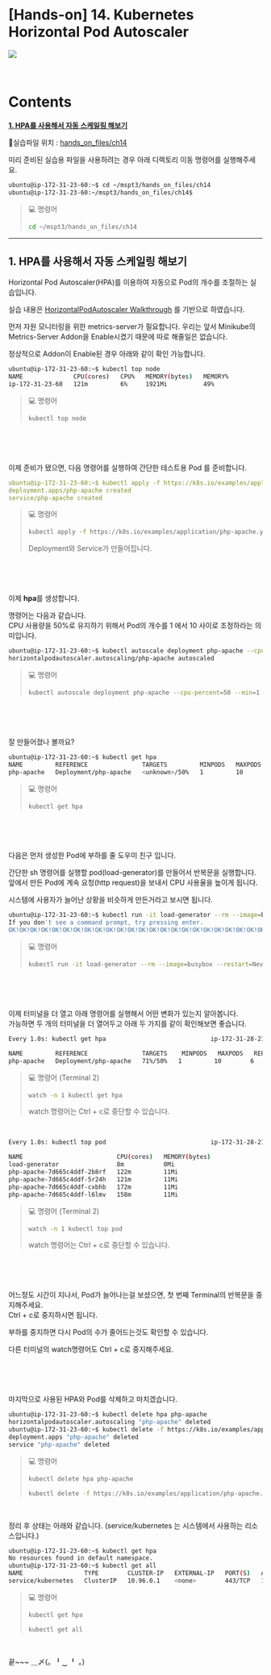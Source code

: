 
# [Hands-on] 14. Kubernetes Horizontal Pod Autoscaler

![](./img/hands_on.png)

<br>

# Contents

**[1. HPA를 사용해서 자동 스케일링 해보기](#1-hpa를-사용해서-자동-스케일링-해보기)**

💾실습파일 위치 : [hands_on_files/ch14](../hands_on_files/ch14)

미리 준비된 실습용 파일을 사용하려는 경우 아래 디렉토리 이동 명령어를 실행해주세요.
```bash
ubuntu@ip-172-31-23-60:~$ cd ~/mspt3/hands_on_files/ch14
ubuntu@ip-172-31-23-60:~/mspt3/hands_on_files/ch14$
```

> 💻 명령어
>```bash
>cd ~/mspt3/hands_on_files/ch14
>```

---

## 1. HPA를 사용해서 자동 스케일링 해보기

Horizontal Pod Autoscaler(HPA)를 이용하여 자동으로 Pod의 개수를 조절하는 실습입니다.

실습 내용은 [HorizontalPodAutoscaler Walkthrough](https://kubernetes.io/ko/docs/tasks/run-application/horizontal-pod-autoscale-walkthrough/) 를 기반으로 하였습니다.

먼저 자원 모니터링을 위한 metrics-server가 필요합니다.
우리는 앞서 Minikube의 Metrics-Server Addon을 Enable시켰기 때문에 따로 해줄일은 없습니다.

정상적으로 Addon이 Enable된 경우 아래와 같이 확인 가능합니다.
```bash
ubuntu@ip-172-31-23-60:~$ kubectl top node
NAME              CPU(cores)   CPU%   MEMORY(bytes)   MEMORY%
ip-172-31-23-60   121m         6%     1921Mi          49%
```

> 💻 명령어
>```bash
>kubectl top node
>```

<br><br><br>

이제 준비가 됐으면, 다음 명령어를 실행하여 간단한 테스트용 Pod 를 준비합니다.
```yaml
ubuntu@ip-172-31-23-60:~$ kubectl apply -f https://k8s.io/examples/application/php-apache.yaml
deployment.apps/php-apache created
service/php-apache created
```

> 💻 명령어
>```bash
>kubectl apply -f https://k8s.io/examples/application/php-apache.yaml
>```
> Deployment와 Service가 만들어집니다.

<br><br><br>

이제 **hpa**를 생성합니다.

명령어는 다음과 같습니다.  
CPU 사용량을 50%로 유지하기 위해서 Pod의 개수를 1 에서 10 사이로 조정하라는 의미입니다.
```bash
ubuntu@ip-172-31-23-60:~$ kubectl autoscale deployment php-apache --cpu-percent=30 --min=1 --max=10
horizontalpodautoscaler.autoscaling/php-apache autoscaled
```

> 💻 명령어
>```bash
>kubectl autoscale deployment php-apache --cpu-percent=50 --min=1 --max=10
>```

<br><br><br>

잘 만들어졌나 볼까요?
```bash
ubuntu@ip-172-31-23-60:~$ kubectl get hpa
NAME         REFERENCE               TARGETS         MINPODS   MAXPODS   REPLICAS   AGE
php-apache   Deployment/php-apache   <unknown>/50%   1         10        1          27s
```

> 💻 명령어
>```bash
>kubectl get hpa
>```

<br><br><br>

다음은 먼저 생성한 Pod에 부하를 줄 도우미 친구 입니다.

간단한 sh 명령어를 실행할 pod(load-generator)를 만들어서 반복문을 실행합니다.  
앞에서 만든 Pod에 계속 요청(http request)을 보내서 CPU 사용율을 높이게 됩니다.

시스템에 사용자가 늘어난 상황을 비슷하게 만든거라고 보시면 됩니다.

```bash
ubuntu@ip-172-31-23-60:~$ kubectl run -it load-generator --rm --image=busybox --restart=Never -- /bin/sh -c "while sleep 0.01; do wget -q -O- http://php-apache; done"
If you don't see a command prompt, try pressing enter.
OK!OK!OK!OK!OK!OK!OK!OK!OK!OK!OK!OK!OK!OK!OK!OK!OK!OK!OK!OK!OK!OK!OK!OK!OK!OK!OK!OK!OK!OK!OK!OK!OK!OK!OK!OK!OK!OK!OK!OK!OK!OK!OK!OK!OK!OK!OK!OK!OK!OK!OK!OK!OK!OK!OK!OK!OK!OK!OK!OK!OK!OK!OK!OK!OK!OK!
```

> 💻 명령어
>```bash
>kubectl run -it load-generator --rm --image=busybox --restart=Never -- /bin/sh -c "while sleep 0.01; do wget -q -O- http://php-apache; done"
>```

<br><br><br>

이제 터미널을 더 열고 아래 명령어를 실행해서 어떤 변화가 있는지 알아봅니다.  
가능하면 두 개의 터미널을 더 열어두고 아래 두 가지를 같이 확인해보면 좋습니다.
```bash
Every 1.0s: kubectl get hpa                             ip-172-31-28-216: Mon Mar  6 13:15:05 2023

NAME         REFERENCE               TARGETS    MINPODS   MAXPODS   REPLICAS   AGE
php-apache   Deployment/php-apache   71%/50%   1         10        6          4m13s
```

> 💻 명령어 (Terminal 2)
>```bash
>watch -n 1 kubectl get hpa
>```
> watch 명령어는 Ctrl + c로 중단할 수 있습니다.

<br>

```bash
Every 1.0s: kubectl top pod                             ip-172-31-28-216: Mon Mar  6 13:15:05 2023

NAME                          CPU(cores)   MEMORY(bytes)
load-generator                8m           0Mi
php-apache-7d665c4ddf-2b8rf   122m         11Mi
php-apache-7d665c4ddf-5r24h   121m         11Mi
php-apache-7d665c4ddf-cxbhb   172m         11Mi
php-apache-7d665c4ddf-l6lmv   158m         11Mi
```

> 💻 명령어 (Terminal 2)
>```bash
>watch -n 1 kubectl top pod
>```
> watch 명령어는 Ctrl + c로 중단할 수 있습니다.


<br><br><br>

어느정도 시간이 지나서, Pod가 늘어나는걸 보셨으면, 첫 번째 Terminal의 반복문을 중지해주세요.  
Ctrl + c로 중지하시면 됩니다.

부하를 중지하면 다시 Pod의 수가 줄어드는것도 확인할 수 있습니다.

다른 터미널의 watch명령어도 Ctrl + c로 중지해주세요.

<br><br><br>

마지막으로 사용된 HPA와 Pod를 삭제하고 마치겠습니다.
```bash
ubuntu@ip-172-31-23-60:~$ kubectl delete hpa php-apache
horizontalpodautoscaler.autoscaling "php-apache" deleted
ubuntu@ip-172-31-23-60:~$ kubectl delete -f https://k8s.io/examples/application/php-apache.yaml
deployment.apps "php-apache" deleted
service "php-apache" deleted
```

> 💻 명령어
>```bash
>kubectl delete hpa php-apache
>```
>```bash
>kubectl delete -f https://k8s.io/examples/application/php-apache.yaml
>```

<br>

정리 후 상태는 아래와 같습니다. (service/kubernetes 는 시스템에서 사용하는 리소스입니다.)
```bash
ubuntu@ip-172-31-23-60:~$ kubectl get hpa
No resources found in default namespace.
ubuntu@ip-172-31-23-60:~$ kubectl get all
NAME                 TYPE        CLUSTER-IP   EXTERNAL-IP   PORT(S)   AGE
service/kubernetes   ClusterIP   10.96.0.1    <none>        443/TCP   125m
```

> 💻 명령어
>```bash
>kubectl get hpa
>```
>```bash
>kubectl get all
>```

<br>

끝~~~  ＿〆(。╹‿ ╹ 。)
